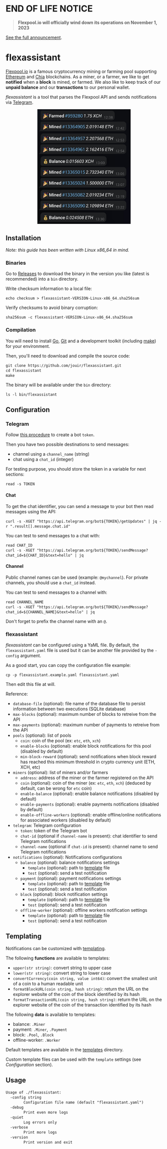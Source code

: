 # END OF LIFE NOTICE

> **Flexpool.io will officially wind down its operations on November 1, 2023**

[See the full
announcement](https://www.reddit.com/r/Flexpool/comments/16q72ul/action_required_flexpoolio_shutdown_notice_nov_1/).

# flexassistant

[Flexpool.io](https://www.flexpool.io/) is a famous cryptocurrency mining or farming pool supporting
[Ethereum](https://ethereum.org/en/) and [Chia](https://www.chia.net/) blockchains. As a miner, or a farmer, we like to
get **notified** when a **block** is mined, or farmed. We also like to keep track of our **unpaid balance** and our
**transactions** to our personal wallet.

*flexassistant* is a tool that parses the Flexpool API and sends notifications via [Telegram](https://telegram.org/).

<p align="center">
    <img src="static/screenshot.jpg" width="300" />
</p>


## Installation

*Note: this guide has been written with Linux x86_64 in mind.*

### Binaries

Go to [Releases](https://github.com/jouir/flexassistant/releases) to download the binary in the version you like (latest
is recommended) into a `bin` directory.

Write checksum information to a local file:

```
echo checksum > flexassistant-VERSION-Linux-x86_64.sha256sum
```

Verify checksums to avoid binary corruption:

```
sha256sum -c flexassistant-VERSION-Linux-x86_64.sha256sum
```

### Compilation

You will need to install [Go](https://golang.org/dl/), [Git](https://git-scm.com/) and a development toolkit (including
[make](https://linux.die.net/man/1/make)) for your environment.

Then, you'll need to download and compile the source code:

```
git clone https://github.com/jouir/flexassistant.git
cd flexassistant
make
```

The binary will be available under the `bin` directory:

```
ls -l bin/flexassistant
```

## Configuration

### Telegram

Follow [this procedure](https://core.telegram.org/bots#3-how-do-i-create-a-bot) to create a bot `token`.

Then you have two possible destinations to send messages:
* channel using a `channel_name` (string)
* chat using a `chat_id` (integer)

For testing purpose, you should store the token in a variable for next sections:
```
read -s TOKEN
```

#### Chat

To get the chat identifier, you can send a message to your bot then read messages using the API:

```
curl -s -XGET "https://api.telegram.org/bot${TOKEN}/getUpdates" | jq -r ".result[].message.chat.id"
```

You can test to send messages to a chat with:

```
read CHAT_ID
curl -s -XGET "https://api.telegram.org/bot${TOKEN}/sendMessage?chat_id=${CHAT_ID}&text=hello" | jq
```

#### Channel

Public channel names can be used (example: `@mychannel`). For private channels, you should use a `chat_id` instead.

You can test to send messages to a channel with:

```
read CHANNEL_NAME
curl -s -XGET "https://api.telegram.org/bot${TOKEN}/sendMessage?chat_id=${CHANNEL_NAME}&text=hello" | jq
```

Don't forget to prefix the channel name with an `@`.


### flexassistant

*flexassistant* can be configured using a YaML file. By default, the `flexassistant.yaml` file is used but it can be
another file provided by the `-config` argument.

As a good start, you can copy the configuration file example:

```
cp -p flexassistant.example.yaml flexassistant.yaml
```

Then edit this file at will.

Reference:
* `database-file` (optional): file name of the database file to persist information between two executions (SQLite
   database)
* `max-blocks` (optional): maximum number of blocks to retreive from the API
* `max-payments` (optional): maximum number of payments to retreive from the API
* `pools` (optional): list of pools
    * `coin`: coin of the pool (ex: `etc`, `eth`, `xch`)
    * `enable-blocks` (optional): enable block notifications for this pool (disabled by default)
    * `min-block-reward` (optional): send notifications when block reward has reached this minimum threshold in crypto
       currency unit (ETH, XCH, etc)
* `miners` (optional): list of miners and/or farmers
    * `address`: address of the miner or the farmer registered on the API
    * `coin` (optional): coin of the miner (ex: `etc`, `eth`, `xch`) (deduced by default, can be wrong for `etc` coin)
    * `enable-balance` (optional): enable balance notifications (disabled by default)
    * `enable-payments` (optional): enable payments notifications (disabled by default)
    * `enable-offline-workers` (optional): enable offline/online notifications for associated workers (disabled by
       default)
* `telegram`: Telegram configuration
    * `token`: token of the Telegram bot
    * `chat-id` (optional if `channel-name` is present): chat identifier to send Telegram notifications
    * `channel-name` (optional if `chat-id` is present): channel name to send Telegram notifications
* `notifications` (optional): Notifications configurations
    * `balance` (optional): balance notifications settings
        * `template` (optional): path to [template](https://pkg.go.dev/text/template) file
        * `test` (optional): send a test notification
    * `payment` (optional): payment notifications settings
        * `template` (optional): path to [template](https://pkg.go.dev/text/template) file
        * `test` (optional): send a test notification
    * `block` (optional): block notification settings
        * `template` (optional): path to [template](https://pkg.go.dev/text/template) file
        * `test` (optional): send a test notification
    * `offline-worker` (optional): offline workers notification settings
        * `template` (optional): path to [template](https://pkg.go.dev/text/template) file
        * `test` (optional): send a test notification

## Templating

Notifications can be customized with [templating](https://pkg.go.dev/text/template).

The following **functions** are available to templates:
* `upper(str string)`: convert string to upper case
* `lower(str string)`: convert string to lower case
* `convertCurrency(coin string, value int64)`: convert the smallest unit of a coin to a human readable unit
* `formatBlockURL(coin string, hash string)`: return the URL on the explorer website of the coin of the block
   identified by its hash
* `formatTransactionURL(coin string, hash string)`: return the URL on the explorer website of the coin of the
   transaction identified by its hash

The following **data** is available to templates:
* balance: `.Miner`
* payment: `.Miner`, `.Payment`
* block: `.Pool`, `.Block`
* offline-worker: `.Worker`

Default templates are available in the [templates](templates) directory.

Custom template files can be used with the `template` settings (see _Configuration_ section).

## Usage

```
Usage of ./flexassistant:
  -config string
        Configuration file name (default "flexassistant.yaml")
  -debug
        Print even more logs
  -quiet
        Log errors only
  -verbose
        Print more logs
  -version
        Print version and exit
```

